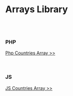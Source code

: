 <html lang="en">
  <head> 
    <meta charset="utf-8">
    <meta name="viewport" content="width=device-width, initial-scale=1, shrink-to-fit=no"> 
  </head>
  <body>
    <main class="container">
      <h1>Arrays Library</h1> 
      <br>
      <br>
      <h3>PHP</h3> 
      <div class="list-group"> 
        <a href="https://github.com/AyhanALTINOK/arrays/blob/master/timezone.php" class="list-group-item list-group-item-action">
          Php Countries Array >>
        </a> 
      </div>
      <br>
      <br>
      <h3>JS</h3>
      <div class="list-group"> 
        <a href="https://github.com/AyhanALTINOK/arrays/blob/master/timezone.js" class="list-group-item list-group-item-action">
          JS Countries Array >> 
        </a> 
      </div> 
    </main>

  </body>
</html>
